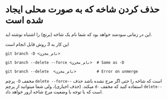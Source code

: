 # حذف کردن شاخه که به صورت محلی ایجاد شده است

این در زمانی سودمند خواهد بود که شما نام یک شاخه (برنچ) را اشتباه نوشته اید.

این کار به _3_ روش قابل انجام است

```
git branch -D <نام_مخزن>
```

```
git branch --delete --force <نام_مخزن>  # Same as -D
```

```
git branch --delete  <نام_مخزن>         # Error on unmerge
```

پرچم `-D` مخفف `delete --force--` است که شاخه را حتی اگر مرج نشده باشد حذف میکند. (حذف اجباری)، ولی شما میتوانید از پرچم `d-` استفاده کنید که مخفف `delete--` است که با توجه با وضعیت مرج شاخه ارور خواهد داد.
